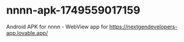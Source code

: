 # nnnn-apk-1749559017159
Android APK for nnnn - WebView app for https://nextgendevelopers-app.lovable.app/
